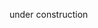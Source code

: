 under construction

<!--
/* Example of the calculation

update(/a/b/)
update(/a/b/c/d/e)
update(/a/b/c/d/f)
update(/a/b/c)
update(/a/g)
update(/a/g/h/i)
update(/a/g/h/i/k/l)
update(/a/g/h/i/k)
update(/a/g/h/j)

=> calculate score for each element
 (using ACCUMULATED_PRIMES)

/a/b
  cnt = 4
  depth = *2*
  weight = (2 + 3) sum of first *2* primes
  score = cnt * weight               = 20
/a/b/c cnt=3 * weight=(2 + 3 + 5)    = 30
/a/b/c/d 2 * (2 + 3 + 5 + 7)         = 34
/a/b/c/d/e 1 * (2 + 3 + 5 + 7 + 11)  = 28
/a/b/c/d/f 1 * (2 + 3 + 5 + 7 + 11)  = 28
/a/g 5 * (2 + 3)                           = 25
/a/g/h 4 * (2 + 3 + 5)                     = 40
/a/g/h/i 3 * (2 + 3 + 5 + 7)               = 51
/a/g/h/i/k 2 * (2 + 3 + 5 + 7 + 11)        = 56
/a/g/h/i/k/l 1 * (2 + 3 + 5 + 7 + 11 + 13) = 41
/a/g/h/j 1 * (2 + 3 + 5 + 7)               = 17

*/
-->